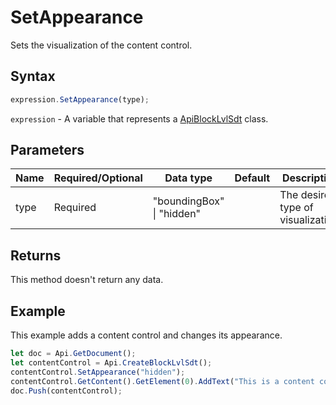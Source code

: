 # SetAppearance

Sets the visualization of the content control.

## Syntax

```javascript
expression.SetAppearance(type);
```

`expression` - A variable that represents a [ApiBlockLvlSdt](../ApiBlockLvlSdt.md) class.

## Parameters

| **Name** | **Required/Optional** | **Data type** | **Default** | **Description** |
| ------------- | ------------- | ------------- | ------------- | ------------- |
| type | Required | "boundingBox" \| "hidden" |  | The desired type of visualization. |

## Returns

This method doesn't return any data.

## Example

This example adds a content control and changes its appearance.

```javascript editor-docx
let doc = Api.GetDocument();
let contentControl = Api.CreateBlockLvlSdt();
contentControl.SetAppearance("hidden");
contentControl.GetContent().GetElement(0).AddText("This is a content control with a hidden appearance");
doc.Push(contentControl);
```
